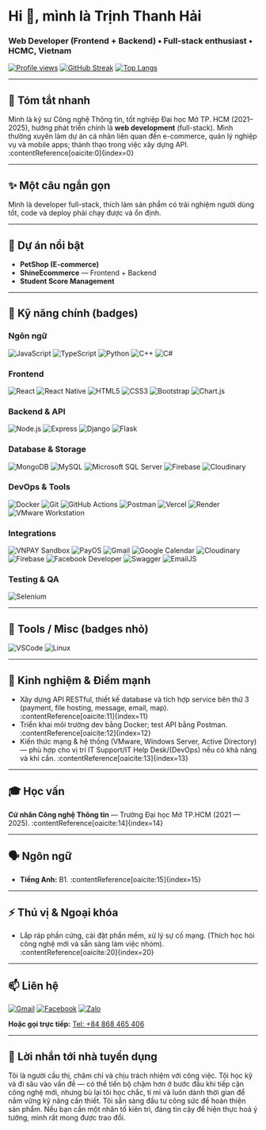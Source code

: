 # Hi 👋, mình là Trịnh Thanh Hải
### Web Developer (Frontend + Backend) • Full-stack enthusiast • HCMC, Vietnam

[![Profile views](https://komarev.com/ghpvc/?username=tthai-git&label=Profile%20views&color=0e75b6&style=flat)](https://github.com/TTHai-Git)
[![GitHub Streak](https://github-readme-streak-stats.herokuapp.com/?user=tthai-git&theme=default)](https://github.com/TTHai-Git)
[![Top Langs](https://github-readme-stats.vercel.app/api/top-langs?username=tthai-git&show_icons=true&layout=compact)](https://github.com/TTHai-Git)

---

## 🔭 Tóm tắt nhanh
Mình là kỹ sư Công nghệ Thông tin, tốt nghiệp Đại học Mở TP. HCM (2021–2025), hướng phát triển chính là **web development** (full-stack). Mình thường xuyên làm dự án cá nhân liên quan đến e-commerce, quản lý nghiệp vụ và mobile apps; thành thạo trong việc xây dựng API. :contentReference[oaicite:0]{index=0}

---

## ✨ Một câu ngắn gọn
Mình là developer full-stack, thích làm sản phẩm có trải nghiệm người dùng tốt, code và deploy phải chạy được và ổn định.

---

## 🚀 Dự án nổi bật
- **PetShop (E-commerce)**
- **ShineEcommerce** — Frontend + Backend
- **Student Score Management**

---

## 🧰 Kỹ năng chính (badges)

### Ngôn ngữ
![JavaScript](https://img.shields.io/badge/JavaScript-F7DF1E?style=for-the-badge&logo=javascript&logoColor=black)
![TypeScript](https://img.shields.io/badge/TypeScript-3178C6?style=for-the-badge&logo=typescript&logoColor=white)
![Python](https://img.shields.io/badge/Python-3776AB?style=for-the-badge&logo=python&logoColor=white)
![C++](https://img.shields.io/badge/C++-00599C?style=for-the-badge&logo=c%2B%2B&logoColor=white)
![C#](https://img.shields.io/badge/C%23-239120?style=for-the-badge&logo=c-sharp&logoColor=white)

### Frontend
![React](https://img.shields.io/badge/React-61DAFB?style=for-the-badge&logo=react&logoColor=black)
![React Native](https://img.shields.io/badge/React%20Native-20232A?style=for-the-badge&logo=react&logoColor=61DAFB)
![HTML5](https://img.shields.io/badge/HTML5-E34F26?style=for-the-badge&logo=html5&logoColor=white)
![CSS3](https://img.shields.io/badge/CSS3-1572B6?style=for-the-badge&logo=css3&logoColor=white)
![Bootstrap](https://img.shields.io/badge/Bootstrap-7952B3?style=for-the-badge&logo=bootstrap&logoColor=white)
![Chart.js](https://img.shields.io/badge/Chart.js-FF6384?style=for-the-badge&logo=chartdotjs&logoColor=white)

### Backend & API
![Node.js](https://img.shields.io/badge/Node.js-339933?style=for-the-badge&logo=node.js&logoColor=white)
![Express](https://img.shields.io/badge/Express-000000?style=for-the-badge&logo=express&logoColor=white)
![Django](https://img.shields.io/badge/Django-092E20?style=for-the-badge&logo=django&logoColor=white)
![Flask](https://img.shields.io/badge/Flask-000000?style=for-the-badge&logo=flask&logoColor=white)

### Database & Storage
![MongoDB](https://img.shields.io/badge/MongoDB-47A248?style=for-the-badge&logo=mongodb&logoColor=white)
![MySQL](https://img.shields.io/badge/MySQL-4479A1?style=for-the-badge&logo=mysql&logoColor=white)
![Microsoft SQL Server](https://img.shields.io/badge/SQLServer-CC2927?style=for-the-badge&logo=microsoft%20sql%20server&logoColor=white)
![Firebase](https://img.shields.io/badge/Firebase-FFCA28?style=for-the-badge&logo=firebase&logoColor=black)
![Cloudinary](https://img.shields.io/badge/Cloudinary-0C0C0C?style=for-the-badge&logo=cloudinary&logoColor=white)

### DevOps & Tools
![Docker](https://img.shields.io/badge/Docker-2496ED?style=for-the-badge&logo=docker&logoColor=white)
![Git](https://img.shields.io/badge/Git-F05032?style=for-the-badge&logo=git&logoColor=white)
![GitHub Actions](https://img.shields.io/badge/GitHub_Actions-2088FF?style=for-the-badge&logo=github-actions&logoColor=white)
![Postman](https://img.shields.io/badge/Postman-FF6C37?style=for-the-badge&logo=postman&logoColor=white)
![Vercel](https://img.shields.io/badge/Vercel-000000?style=for-the-badge&logo=vercel&logoColor=white)
![Render](https://img.shields.io/badge/Render-091E42?style=for-the-badge&logo=render&logoColor=white)
![VMware Workstation](https://img.shields.io/badge/VMware%20Workstation-607078?style=for-the-badge&logo=vmware&logoColor=white)


### Integrations
![VNPAY Sandbox](https://img.shields.io/badge/VNPAY%20Sandbox-0A76DA?style=for-the-badge&logo=vnpay&logoColor=white)
![PayOS](https://img.shields.io/badge/PayOS-00AEEF?style=for-the-badge)
![Gmail](https://img.shields.io/badge/Gmail-D14836?style=for-the-badge&logo=gmail&logoColor=white)
![Google Calendar](https://img.shields.io/badge/Google%20Calendar-4285F4?style=for-the-badge&logo=google-calendar&logoColor=white)
![Cloudinary](https://img.shields.io/badge/Cloudinary-0C0C0C?style=for-the-badge&logo=cloudinary&logoColor=white)
![Firebase](https://img.shields.io/badge/Firebase-FFCA28?style=for-the-badge&logo=firebase&logoColor=black)
![Facebook Developer](https://img.shields.io/badge/Facebook%20Developer-1877F2?style=for-the-badge&logo=facebook&logoColor=white)
![Swagger](https://img.shields.io/badge/Swagger-85EA2D?style=for-the-badge&logo=swagger&logoColor=black)
![EmailJS](https://img.shields.io/badge/EmailJS-FF7F50?style=for-the-badge&logo=emailjs&logoColor=white)


### Testing & QA
![Selenium](https://img.shields.io/badge/Selenium-43B02A?style=for-the-badge&logo=selenium&logoColor=white)

---

## 🌟 Tools / Misc (badges nhỏ)
![VSCode](https://img.shields.io/badge/VSCode-007ACC?style=for-the-badge&logo=visual-studio-code&logoColor=white)
![Linux](https://img.shields.io/badge/Linux-FCC624?style=for-the-badge&logo=linux&logoColor=black)

---

## 💼 Kinh nghiệm & Điểm mạnh
- Xây dựng API RESTful, thiết kế database và tích hợp service bên thứ 3 (payment, file hosting, message, email, map). :contentReference[oaicite:11]{index=11}  
- Triển khai môi trường dev bằng Docker; test API bằng Postman. :contentReference[oaicite:12]{index=12}  
- Kiến thức mạng & hệ thống (VMware, Windows Server, Active Directory) — phù hợp cho vị trí IT Support/IT Help Desk/(DevOps) nếu có khả năng và khi cần. :contentReference[oaicite:13]{index=13}

---

## 🎓 Học vấn
**Cử nhân Công nghệ Thông tin** — Trường Đại học Mở TP.HCM (2021 — 2025). :contentReference[oaicite:14]{index=14}

---

## 🗣 Ngôn ngữ
- **Tiếng Anh:** B1. :contentReference[oaicite:15]{index=15}

---

## ⚡ Thú vị & Ngoại khóa
- Lắp ráp phần cứng, cài đặt phần mềm, xử lý sự cố mạng. (Thích học hỏi công nghệ mới và sẵn sàng làm việc nhóm). :contentReference[oaicite:20]{index=20}

---

## 📫 Liên hệ
[![Gmail](https://img.shields.io/badge/email-spaceboy534%40gmail.com-D14836?style=for-the-badge&logo=gmail&logoColor=white)](mailto:spaceboy534@gmail.com)
[![Facebook](https://img.shields.io/badge/Facebook-1877F2?style=for-the-badge&logo=facebook&logoColor=white)](https://www.facebook.com/quypp02)
[![Zalo](https://img.shields.io/badge/Zalo-0868465406-2DABFF?style=for-the-badge&logo=data:image/svg+xml;base64,PHN2ZyB4bWxucz0iaHR0cDovL3d3dy53My5vcmcvMjAwMC9zdmciIHdpZHRoPSIxNiIgaGVpZ2h0PSIxNiI+PHBhdGggZmlsbD0iI0ZGRiIgZD0iTTEyIDR2MnYySDEwdjJIMThMNzAgMDBLWiIvPjwvc3ZnPg==)](https://zalo.me/84868465406)
  
**Hoặc gọi trực tiếp:** [Tel: +84 868 465 406](tel:+84868465406)

---

## 📣 Lời nhắn tới nhà tuyển dụng
Tôi là người cầu thị, chăm chỉ và chịu trách nhiệm với công việc. Tôi học kỹ và đi sâu vào vấn đề — có thể tiến bộ chậm hơn ở bước đầu khi tiếp cận công nghệ mới, nhưng bù lại tôi học chắc, tỉ mỉ và luôn dành thời gian để nắm vững kỹ năng cần thiết. Tôi sẵn sàng đầu tư công sức để hoàn thiện sản phẩm. Nếu bạn cần một nhân tố kiên trì, đáng tin cậy để hiện thực hoá ý tưởng, mình rất mong được trao đổi.
